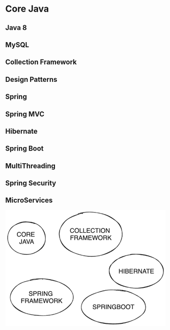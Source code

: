 # Core Java

## Java 8
## MySQL
## Collection Framework

## Design Patterns

## Spring 
## Spring MVC

## Hibernate
## Spring Boot


## MultiThreading
## Spring Security
## MicroServices


![java](images/java.png)